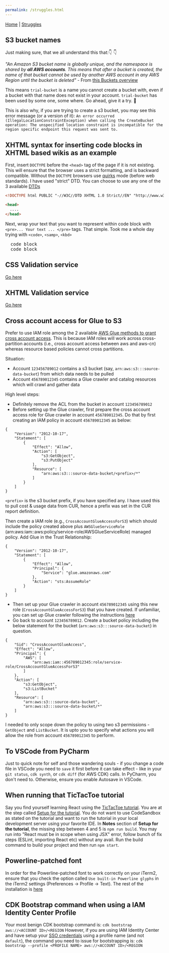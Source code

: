 ```yaml
---
permalink: /struggles.html
---
```

[Home](/README.md) | [Struggles](/struggles.md)

## S3 bucket names

Just making sure, that we all understand this that:👇 👇

*"An Amazon S3 bucket name is globally unique, and the namespace is shared by **all AWS accounts**. This means that after a bucket is created, the name of that bucket cannot be used by another AWS account in any AWS Region until the bucket is deleted"* - From [this Buckets overview](https://docs.aws.amazon.com/AmazonS3/latest/userguide/UsingBucket.html)

This means `trial-bucket` is a name you cannot create a bucket with, even if a bucket with that name does not exist in your account. `trial-bucket` has been used by some one, some where. Go ahead, give it a try. 🤯

This is also why, if you are trying to create a s3 bucket, you may see this error message (or a version of it):
`An error occurred (IllegalLocationConstraintException) when calling the CreateBucket operation: The unspecified location constraint is incompatible for the region specific endpoint this request was sent to.`

## XHTML syntax for inserting code blocks in XHTML based wikis as an example

First, insert `DOCTYPE` before the `<head>` tag of the page if it is not existing. This will ensure that the browser uses a strict formatting, and is backward compatible. Without the `DOCTYPE` browsers use [quirks](https://developer.mozilla.org/en-US/docs/Web/HTML/Quirks_Mode_and_Standards_Mode) mode (before web standards). I have used "strict" DTD. You can choose to use any one of the 3 available [DTDs](https://www.tutorialspoint.com/xhtml/xhtml_doctypes.htm)

```html
<!DOCTYPE html PUBLIC "-//W3C//DTD XHTML 1.0 Strict//EN" "http://www.w3.org/TR/xhtml1/DTD/xhtml1-strict.dtd">

<head>
  ....
</head>
```

Next, wrap your text that you want to represent within code block with `<pre>... Your text ... </pre>` tags. That simple. Took me a whole day trying with `<code>`, `<samp>`, `<kbd>`

<pre>
  code block
  code block
</pre>

## CSS Validation service

[Go here](http://jigsaw.w3.org/css-validator/)

## XHTML Validation service

[Go here](https://validator.w3.org/)

## Cross account access for Glue to S3

Prefer to use IAM role among the 2 available [AWS Glue methods to grant cross account access](https://docs.aws.amazon.com/glue/latest/dg/cross-account-access.html). This is because IAM roles will work across cross-partition accounts (i.e., cross account access between aws and aws-cn) whereas resource based policies cannot cross partitions. 

Situation:
* Account `123456789012` contains a s3 bucket (say, `arn:aws:s3:::source-data-bucket`) from which data needs to be pulled
* Account `456789012345` contains a Glue crawler and catalog resources which will crawl and gather data

High level steps: 
* Definitely remove the ACL from the bucket in account `123456789012`
* Before setting up the Glue crawler, first prepare the cross account access role for Glue crawler in account `456789012345`. Do that by first creating an IAM policy in account `456789012345` as below: 

```
{
    "Version": "2012-10-17",
    "Statement": [
        {
            "Effect": "Allow",
            "Action": [
                "s3:GetObject",
                "s3:PutObject"
            ],
            "Resource": [
                "arn:aws:s3:::source-data-bucket/<prefix>/*"
            ]
        }
    ]
}
```
`<prefix>` is the s3 bucket prefix, if you have specified any. I have used this to pull cost & usage data from CUR, hence a prefix was set in the CUR report definition.

Then create a IAM role (e.g., `CrossAccountGlueAccessForS3`) which should include the policy created above plus `AWSGlueServiceRole` (arn:aws:iam::aws:policy/service-role/AWSGlueServiceRole) managed policy. Add Glue in the Trust Relationship:

```
{
    "Version": "2012-10-17",
    "Statement": [
        {
            "Effect": "Allow",
            "Principal": {
                "Service": "glue.amazonaws.com"
            },
            "Action": "sts:AssumeRole"
        }
    ]
}
```

* Then set up your Glue crawler in account `456789012345` using this new role (`CrossAccountGlueAccessForS3`) that you have created. If unfamiliar, you can set up Glue crawler following the instructions [here](https://docs.aws.amazon.com/glue/latest/dg/console-crawlers.html)
* Go back to account `123456789012`. Create a bucket policy including the below statement for the bucket (`arn:aws:s3:::source-data-bucket`) in question.

```
{
    "Sid": "CrossAccountGlueAccess",
    "Effect": "Allow",
    "Principal": {
        "AWS": [
            "arn:aws:iam::456789012345:role/service-role/CrossAccountGlueAccessForS3"
        ]
    },
    "Action": [
        "s3:GetObject",
        "s3:ListBucket"
    ],
    "Resource": [
        "arn:aws:s3:::source-data-bucket",
        "arn:aws:s3:::source-data-bucket/*"
    ]
}
```

I needed to only scope down the policy to using two s3 permissions - `GetObject` and `ListBucket`. It is upto you to specify what actions you will allow the role from account `456789012345` to perform.

## To VSCode from PyCharm

Just to quick note for self and those wandering souls - if you change a code file in VSCode you need to `save` it first before it can take effect - like in your `git status`, `cdk synth`, or `cdk diff` (for AWS CDK) calls. In PyCharm, you don't need to. Otherwise, ensure you enable Autosave in VSCode.

## When running that TicTacToe tutorial

Say you find yourself learning React using the [TicTacToe tutorial](https://react.dev/learn/tutorial-tic-tac-toe). You are at the step called [Setup for the tutorial](https://react.dev/learn/tutorial-tic-tac-toe#setup-for-the-tutorial). You do not want to use CodeSandbox as stated on the tutorial and want to run the tutorial in your local development server using your favorite IDE.  In **Notes** section of **Setup for the tutorial**, the missing step between 4 and 5 is `npm run build`. You may run into "React must be in scope when using JSX" error, follow bunch of fix steps (ESLint, importing React etc) without any avail. Run the build command to build your project and then run `npm start`.

## Powerline-patched font

In order for the Powerline-patched font to work correctly on your iTerm2, ensure that you check the option called `Use built-in Powerline glyphs` in the iTerm2 settings (Preferences -> Profile -> Text). The rest of the installation is [here](https://github.com/powerline/fonts)

## CDK Bootstrap command when using a IAM Identity Center Profile

Your most benign CDK bootstrap command is: `cdk bootstrap aws://<ACCOUNT ID>/<REGION`
However, if you are using IAM Identity Center and have setup your [SSO credentials]() using a profile name (and not `default`), the command you need to issue for bootstrapping is: `cdk bootstrap --profile <PROFILE NAME> aws://<ACCOUNT ID>/<REGION`
